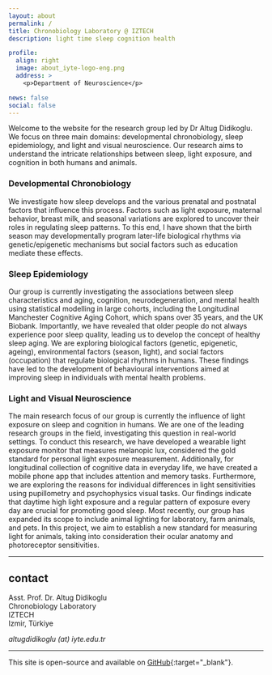 ```yaml
---
layout: about
permalink: /
title: Chronobiology Laboratory @ IZTECH
description: light time sleep cognition health

profile: 
  align: right
  image: about_iyte-logo-eng.png
  address: > 
    <p>Department of Neuroscience</p>

news: false
social: false
---
```

Welcome to the website for the research group led by Dr Altug Didikoglu. We focus on three main domains: developmental chronobiology, sleep epidemiology, and light and visual neuroscience. Our research aims to understand the intricate relationships between sleep, light exposure, and cognition in both humans and animals.

### Developmental Chronobiology
We investigate how sleep develops and the various prenatal and postnatal factors that influence this process.  Factors such as light exposure, maternal behavior, breast milk, and seasonal variations are explored to uncover their roles in regulating sleep patterns. To this end, I have shown that the birth season may developmentally program later-life biological rhythms via genetic/epigenetic mechanisms but social factors such as education mediate these effects.

### Sleep Epidemiology
Our group is currently investigating the associations between sleep characteristics and aging, cognition, neurodegeneration, and mental health using statistical modelling in large cohorts, including the Longitudinal Manchester Cognitive Aging Cohort, which spans over 35 years, and the UK Biobank. Importantly, we have revealed that older people do not always experience poor sleep quality, leading us to develop the concept of healthy sleep aging. We are exploring biological factors (genetic, epigenetic, ageing), environmental factors (season, light), and social factors (occupation) that regulate biological rhythms in humans. These findings have led to the development of behavioural interventions aimed at improving sleep in individuals with mental health problems.

### Light and Visual Neuroscience
The main research focus of our group is currently the influence of light exposure on sleep and cognition in humans. We are one of the leading research groups in the field, investigating this question in real-world settings. To conduct this research, we have developed a wearable light exposure monitor that measures melanopic lux, considered the gold standard for personal light exposure measurement. Additionally, for longitudinal collection of cognitive data in everyday life, we have created a mobile phone app that includes attention and memory tasks. Furthermore, we are exploring the reasons for individual differences in light sensitivities using pupillometry and psychophysics visual tasks. Our findings indicate that daytime high light exposure and a regular pattern of exposure every day are crucial for promoting good sleep. Most recently, our group has expanded its scope to include animal lighting for laboratory, farm animals, and pets. In this project, we aim to establish a new standard for measuring light for animals, taking into consideration their ocular anatomy and photoreceptor sensitivities.

---

<!-- ## partners

Our work is funded by grants R01AG058817, R01MH114860, R01AG022983, 
U01NS098971, and R01AG056715 from the [National Institutes of Health](http://www.nih.gov){:target="\_blank"}. In addition to our [research collaborators]({{ '/team/index.html#collaborators' | prepend: site.baseurl | prepend: site.url }}), we are affiliated with:

<div class="clearfix" style="width: 100%; padding-bottom: 25px"></div>

<div class="clearfix" style="width: 100%; clear: both;">
    <a href="https://www.gbhi.org" target="_blank"><img style="width: 45%; float: left; padding-bottom: 25px;" valign="center" src="{{ site.baseurl }}/assets/img/about_GBHI_logo_RGB.png" alt="logo for Global Brain Health Institute"></a>
    <a href="https://www.allftd.org" target="_blank"><img style="width: 50%; float: right; padding-bottom: 25px;" valign="center" src="{{ site.baseurl }}/assets/img/about_ALLFTD.png" alt="logo for the ARTFL-LEFFTDS Longitudinal Frontotemporal Lobar Degeneration (ALLFTD) research study"></a>
</div>
<div style="width: 100%; clear: both; margin-bottom: 15px">
</div>

<a rel="me" href="https://neuromatch.social/@winstonchiong"> - </a>

--- -->

## contact
Asst. Prof. Dr. Altug Didikoglu  
Chronobiology Laboratory  
IZTECH  
Izmir, Türkiye  

<i class="fa fa-envelope"></i> *altugdidikoglu (at) iyte.edu.tr*

---

This site is open-source and available on [GitHub](https://github.com/chronobiology-lab/chronobiology-lab.github.io){:target="\_blank"}.